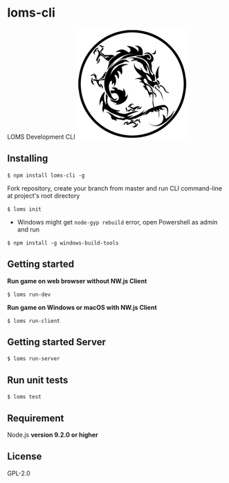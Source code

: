 # loms-cli
LOMS Development CLI
![icon](https://raw.githubusercontent.com/SkyHarp/LegendOfMountainSea/master/LOMS.png)

## Installing
```
$ npm install loms-cli -g
```
Fork repository, create your branch from master and run CLI command-line at project's root directory
```
$ loms init
```
- Windows might get `node-gyp rebuild` error, open Powershell as admin and run
```
$ npm install -g windows-build-tools
```

## Getting started
**Run game on web browser without NW.js Client**
```
$ loms run-dev
```
**Run game on Windows or macOS with NW.js Client**
```
$ loms run-client
```

## Getting started Server
```
$ loms run-server
```

## Run unit tests
```
$ loms test
```

## Requirement
Node.js **version 9.2.0 or higher**

## License
GPL-2.0
